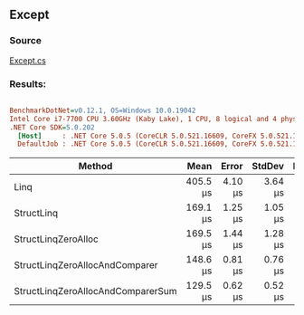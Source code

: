 ﻿## Except

### Source
[Except.cs](../../src/StructLinq.Benchmark/Except.cs)

### Results:
``` ini

BenchmarkDotNet=v0.12.1, OS=Windows 10.0.19042
Intel Core i7-7700 CPU 3.60GHz (Kaby Lake), 1 CPU, 8 logical and 4 physical cores
.NET Core SDK=5.0.202
  [Host]     : .NET Core 5.0.5 (CoreCLR 5.0.521.16609, CoreFX 5.0.521.16609), X64 RyuJIT
  DefaultJob : .NET Core 5.0.5 (CoreCLR 5.0.521.16609, CoreFX 5.0.521.16609), X64 RyuJIT


```
|                            Method |     Mean |   Error |  StdDev | Ratio |   Gen 0 |   Gen 1 |   Gen 2 | Allocated |
|---------------------------------- |---------:|--------:|--------:|------:|--------:|--------:|--------:|----------:|
|                              Linq | 405.5 μs | 4.10 μs | 3.64 μs |  1.00 | 90.8203 | 90.8203 | 90.8203 |  524848 B |
|                        StructLinq | 169.1 μs | 1.25 μs | 1.05 μs |  0.42 |       - |       - |       - |      64 B |
|               StructLinqZeroAlloc | 169.5 μs | 1.44 μs | 1.28 μs |  0.42 |       - |       - |       - |         - |
|    StructLinqZeroAllocAndComparer | 148.6 μs | 0.81 μs | 0.76 μs |  0.37 |       - |       - |       - |         - |
| StructLinqZeroAllocAndComparerSum | 129.5 μs | 0.62 μs | 0.52 μs |  0.32 |       - |       - |       - |         - |
